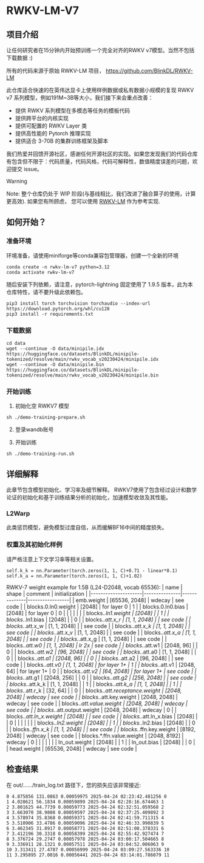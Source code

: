 # RWKV-LM-V7
## 项目介绍
让任何研究者在15分钟内开始预训练一个完全对齐的RWKV v7模型。当然不包括下载数据 :) 

所有的代码来源于原始 RWKV-LM 项目， https://github.com/BlinkDL/RWKV-LM

此仓库适合快速的在英伟达显卡上使用样例数据或私有数据小规模的复现 RWKV v7 系列模型，例如191M~3B等大小，我们接下来会重点改善：

- 提供 RWKV 系列模型在多模态等任务的模板代码
- 提供跨平台的内核实现
- 提供可配置的 RWKV Layer 类
- 提供高性能的 Pytorch 推理实现
- 提供适合 3-70B 的集群训练框架及脚本

我们热爱并回馈开源社区，感谢任何开源社区的实现。如果您发现我们的代码仓库有包含但不限于：代码质量，代码风格，代码可解释性，数值精度误差的问题，欢迎提交 issue。

> [!WARNING]
> Note: 整个仓库仍处于 WIP 阶段(与基线相比，我们改进了融合算子的使用，计算更高效). 如果您有所顾虑， 您可以使用 [RWKV-LM](https://github.com/BlinkDL/RWKV-LM/tree/main/RWKV-v7/train_temp) 作为参考实现.

## 如何开始？

### 准备环境
环境准备，请使用miniforge等conda兼容包管理器，创建一个全新的环境
```
conda create -n rwkv-lm-v7 python=3.12
conda activate rwkv-lm-v7
```

随后安装下列依赖，请注意，pytorch-lightning 固定使用了 1.9.5 版本，此为本仓库特性，请不要升级此依赖包。
```
pip3 install torch torchvision torchaudio --index-url https://download.pytorch.org/whl/cu128
pip3 install -r requirements.txt
```

### 下载数据
```
cd data
wget --continue -O data/minipile.idx https://huggingface.co/datasets/BlinkDL/minipile-tokenized/resolve/main/rwkv_vocab_v20230424/minipile.idx
wget --continue -O data/minipile.bin https://huggingface.co/datasets/BlinkDL/minipile-tokenized/resolve/main/rwkv_vocab_v20230424/minipile.bin

```

### 开始训练

1. 初始化空 RWKV7 模型
```
sh ./demo-training-prepare.sh
```

2. 登录wandb账号

3. 开始训练
```
sh ./demo-training-run.sh
```

## 详细解释

此章节包含模型初始化、学习率及细节解释。
RWKV7使用了包含经过设计和数学论证的初始化和基于训练结果分析的初始化，加速模型收敛及其性能。

### L2Warp
此类惩罚模型，避免模型过度自信，从而缓解BF16中间的精度损失。

### 权重及其初始化样例
请严格注意上下文学习率等相关设置。
```
self.k_k = nn.Parameter(torch.zeros(1, 1, C)+0.71 - linear*0.1)
self.k_a = nn.Parameter(torch.zeros(1, 1, C)+1.02)
```

RWKV-7 weight example for 1.5B (L24-D2048, vocab 65536):
| name                | shape         | comment      | initialization  |
|---------------------|---------------|--------------|-----------------|
| emb.weight          | [65536, 2048] | wdecay       | see code        |
| blocks.0.ln0.weight | [2048]        | for layer 0  | 1               |
| blocks.0.ln0.bias   | [2048]        | for layer 0  | 0               |
|                     |               |              |                 |
| blocks.*.ln1.weight | [2048]        |              | 1               |
| blocks.*.ln1.bias   | [2048]        |              | 0               |
| blocks.*.att.x_r    | [1, 1, 2048]  |              | see code        |
| blocks.*.att.x_w    | [1, 1, 2048]  |              | see code        |
| blocks.*.att.x_k    | [1, 1, 2048]  |              | see code        |
| blocks.*.att.x_v    | [1, 1, 2048]  |              | see code        |
| blocks.*.att.x_a    | [1, 1, 2048]  |              | see code        |
| blocks.*.att.x_g    | [1, 1, 2048]  |              | see code        |
| blocks.*.att.w0     | [1, 1, 2048]  | lr 2x        | see code        |
| blocks.*.att.w1     | [2048, 96]    |              | 0               |
| blocks.*.att.w2     | [96, 2048]    |              | see code        |
| blocks.*.att.a0     | [1, 1, 2048]  |              | 0               |
| blocks.*.att.a1     | [2048, 96]    |              | 0               |
| blocks.*.att.a2     | [96, 2048]    |              | see code        |
| blocks.*.att.v0     | [1, 1, 2048]  | for layer 1+ | 1               |
| blocks.*.att.v1                | [2048, 64]   | for layer 1+ | 0         |
| blocks.*.att.v2                | [64, 2048]   | for layer 1+ | see code  |
| blocks.*.att.g1                | [2048, 256]  |              | 0         |
| blocks.*.att.g2                | [256, 2048]  |              | see code  |
| blocks.*.att.k_k               | [1, 1, 2048] |              | 1         |
| blocks.*.att.k_a               | [1, 1, 2048] |              | 1         |
| blocks.*.att.r_k               | [32, 64]     |              | 0         |
| blocks.*.att.receptance.weight | [2048, 2048] | wdecay       | see code  |
| blocks.*.att.key.weight        | [2048, 2048] | wdecay       | see code  |
| blocks.*.att.value.weight      | [2048, 2048] | wdecay       | see code  |
| blocks.*.att.output.weight     | [2048, 2048] | wdecay       | 0         |
| blocks.*.att.ln_x.weight       | [2048]       |              | see code  |
| blocks.*.att.ln_x.bias         | [2048]       |              | 0         |
|                                |              |              |           |
| blocks.*.ln2.weight            | [2048]       |              | 1         |
| blocks.*.ln2.bias              | [2048]       |              | 0         |
| blocks.*.ffn.x_k               | [1, 1, 2048] |              | see code  |
| blocks.*.ffn.key.weight        | [8192, 2048] | wdecay       | see code  |
| blocks.*.ffn.value.weight      | [2048, 8192] | wdecay       | 0         |
|                                |              |              |           |
| ln_out.weight | [2048]        |        | 1         |
| ln_out.bias   | [2048]        |        | 0         |
| head.weight   | [65536, 2048] | wdecay | see code  |

## 检查结果
在 out/....../train_log.txt 路径下，您的损失应该非常接近:
```
0 4.875856 131.0863 0.00059975 2025-04-24 02:23:42.481256 0
1 4.028621 56.1834 0.00059899 2025-04-24 02:28:16.674463 1
2 3.801625 44.7739 0.00059773 2025-04-24 02:32:51.059568 2
3 3.663070 38.9808 0.00059597 2025-04-24 02:37:25.409892 3
4 3.578974 35.8368 0.00059371 2025-04-24 02:41:59.711315 4
5 3.510906 33.4786 0.00059096 2025-04-24 02:46:33.990839 5
6 3.462345 31.8917 0.00058771 2025-04-24 02:51:08.378331 6
7 3.412196 30.3318 0.00058399 2025-04-24 02:55:42.927474 7
8 3.376724 29.2747 0.00057978 2025-04-24 03:00:17.504665 8
9 3.336911 28.1321 0.00057511 2025-04-24 03:04:52.006063 9
10 3.313411 27.4787 0.00056999 2025-04-24 03:09:27.563336 10
11 3.295895 27.0016 0.00056441 2025-04-24 03:14:01.786079 11
```